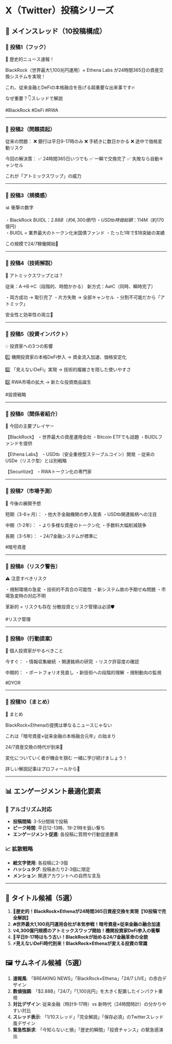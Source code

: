 # X（Twitter）投稿シリーズ

## 🧵 メインスレッド（10投稿構成）

### 📍 投稿1（フック）
🚨 歴史的ニュース速報！

BlackRock（世界最大1,100兆円運用）× Ethena Labs が24時間365日の資産交換システムを実現！

これ、従来金融とDeFiの本格融合を告げる超重要な出来事です🔥

なぜ重要？👇スレッドで解説

#BlackRock #DeFi #RWA

---

### 📍 投稿2（問題提起）
従来の問題：
❌ 銀行は平日9-17時のみ
❌ 手続きに数日かかる
❌ 途中で価格変動リスク

今回の解決策：
✅ 24時間365日いつでも
✅ 一瞬で交換完了
✅ 失敗なら自動キャンセル

これが「アトミックスワップ」の威力

---

### 📍 投稿3（規模感）
📊 衝撃の数字

・BlackRock BUIDL：$2.88B（約4,300億円）
・USDtb時価総額：$114M（約170億円）  
・BUIDL = 業界最大のトークン化米国債ファンド
・たった1年で$1B突破の実績

この規模で24/7稼働開始🚀

---

### 📍 投稿4（技術解説）
🔧 アトミックスワップとは？

従来：A→B→C（段階的、時間かかる）
新方式：A⇄C（同時、瞬時完了）

・両方成功 → 取引完了
・片方失敗 → 全部キャンセル
・分割不可能だから「アトミック」

安全性と効率性の両立💪

---

### 📍 投稿5（投資インパクト）
💡 投資家への3つの影響

1️⃣ 機関投資家の本格DeFi参入
→ 資金流入加速、価格安定化

2️⃣ 「見えないDeFi」実現
→ 技術的複雑さを隠した使いやすさ

3️⃣ RWA市場の拡大
→ 新たな投資商品誕生

#投資戦略

---

### 📍 投稿6（関係者紹介）
🏢 今回の主要プレイヤー

【BlackRock】
・世界最大の資産運用会社
・Bitcoin ETFでも話題
・BUIDLファンドを提供

【Ethena Labs】
・USDtb（安全重視型ステーブルコイン）開発
・従来のUSDe（リスク型）とは別戦略

【Securitize】
・RWAトークン化の専門家

---

### 📍 投稿7（市場予測）
🔮 今後の展開予想

短期（3-6ヶ月）：
・他大手金融機関の参入発表
・USDtb関連銘柄への注目

中期（1-2年）：
・より多様な資産のトークン化
・手数料大幅削減競争

長期（3-5年）：
・24/7金融システムが標準に

#暗号資産

---

### 📍 投稿8（リスク警告）
⚠️ 注意すべきリスク

・規制環境の急変
・技術的不具合の可能性
・新システム故の予期せぬ問題
・市場急変時の対応不明

革新的 = リスクも存在
分散投資とリスク管理は必須🛡️

#リスク管理

---

### 📍 投稿9（行動提案）
🎯 個人投資家がやるべきこと

今すぐ：
・情報収集継続
・関連銘柄の研究
・リスク許容度の確認

中期的：
・ポートフォリオ見直し
・新技術への段階的理解
・規制動向の監視

#DYOR

---

### 📍 投稿10（まとめ）
🌟 まとめ

BlackRock×Ethenaの提携は単なるニュースじゃない

これは「暗号資産×従来金融の本格融合元年」の始まり

24/7資産交換の時代が到来🚀

変化についていく者が機会を掴む
一緒に学び続けましょう！

詳しい解説記事はプロフィールから📖

---

## 📊 エンゲージメント最適化要素

### 🎯 アルゴリズム対応
- **投稿間隔**: 3-5分間隔で投稿
- **ピーク時間**: 平日12-13時、19-21時を狙い撃ち
- **エンゲージメント促進**: 各投稿に質問や行動促進要素

### 📈 拡散戦略
- **絵文字使用**: 各投稿に2-3個
- **ハッシュタグ**: 投稿あたり2-3個に限定
- **メンション**: 関連アカウントへの自然な言及

---

## 🎨 タイトル候補（5選）

1. **🚨歴史的！BlackRock×Ethenaが24時間365日資産交換を実現【10投稿で完全解説】**
2. **🔥世界最大1,100兆円運用会社が本気参戦！暗号資産×従来金融の融合加速**
3. **💡4,300億円規模のアトミックスワップ開始！機関投資家DeFi参入の衝撃**
4. **🚀平日9-17時はもう古い！BlackRockが始める24/7金融革命の全貌**
5. **⚡見えないDeFi時代到来！BlackRock×Ethenaが変える投資の常識**

## 🖼️ サムネイル候補（5選）

1. **速報風**: 「BREAKING NEWS」「BlackRock×Ethena」「24/7 LIVE」の赤白デザイン
2. **数値強調**: 「$2.88B」「24/7」「1,100兆円」を大きく配置したインパクト重視
3. **対比デザイン**: 従来金融（時計9-17時）vs 新時代（24時間時計）の分かりやすい対比
4. **スレッド表示**: 「1/10スレッド」「完全解説」「保存必須」のTwitterスレッド風デザイン
5. **緊急性訴求**: 「今知らないと損」「歴史的瞬間」「投資チャンス」の緊急感演出 